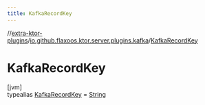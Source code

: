 ```yaml
---
title: KafkaRecordKey
---
```


//[extra-ktor-plugins](../../../index.md)/[io.github.flaxoos.ktor.server.plugins.kafka](../index.md)/[KafkaRecordKey](index.md)

# KafkaRecordKey

[jvm]\
typealias [KafkaRecordKey](index.md) = [String](https://kotlinlang.org/api/latest/jvm/stdlib/kotlin/-string/index.md)


